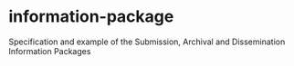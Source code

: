# information-package
Specification and example of the Submission, Archival and Dissemination Information Packages
